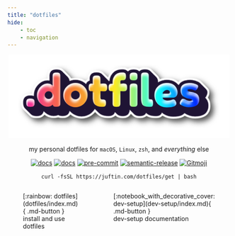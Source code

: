 ```yaml
---
title: "dotfiles"
hide:
    - toc
    - navigation
---
```


<style>
    .md-typeset h1,
    .md-content__inner h1 {
      display: none;
    }
</style>

<div align="center">
  <img src="https://raw.githubusercontent.com/juftin/dotfiles/main/docs/static/dotfiles.png" alt="dotfiles" width="500" />
  <p align="center">
    my personal dotfiles for
    <code>macOS</code>, <code>Linux</code>, <code>zsh</code>,
    and <i>everything</i> else
  </p>
  <a href="https://github.com/juftin/dotfiles/"><img src="https://img.shields.io/github/v/release/juftin/dotfiles?color=blue&label=%F0%9F%8C%88%20dotfiles" alt="docs"></a>
  <a href="https://juftin.com/dotfiles/"><img src="https://img.shields.io/static/v1?message=docs&color=526CFE&logo=Material+for+MkDocs&logoColor=FFFFFF&label=" alt="docs"></a>
  <a href="https://github.com/pre-commit/pre-commit"><img src="https://img.shields.io/badge/pre--commit-enabled-lightgreen?logo=pre-commit" alt="pre-commit"></a>
  <a href="https://github.com/semantic-release/semantic-release"><img src="https://img.shields.io/badge/%20%20%F0%9F%93%A6%F0%9F%9A%80-semantic--release-e10079.svg" alt="semantic-release"></a>
  <a href="https://gitmoji.dev"><img src="https://img.shields.io/badge/gitmoji-%20😜%20😍-FFDD67.svg" alt="Gitmoji"></a>
</div>

<div style="text-align: center; max-width: 550px; margin: auto;">
  <pre><code>curl -fsSL https://juftin.com/dotfiles/get | bash</code></pre>
</div>

<div style="align-content: center; display: flex; justify-content: center; margin: auto; max-width: 600px;" markdown="1">
<figure markdown="1">
[:rainbow: dotfiles](dotfiles/index.md){ .md-button }
<figcaption>install and use dotfiles</figcaption>
</figure>
<figure markdown="1">
[:notebook_with_decorative_cover: dev-setup](dev-setup/index.md){ .md-button }
<figcaption>dev-setup documentation</figcaption>
</figure>
</div>
